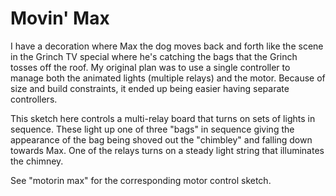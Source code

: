 # Movin' Max

I have a decoration where Max the dog moves back and forth like the scene in the Grinch TV special where he's catching the bags that the Grinch tosses off the roof. My original plan was to use a single controller to manage both the animated lights (multiple relays) and the motor. Because of size and build constraints, it ended up being easier having separate controllers.

This sketch here controls a multi-relay board that turns on sets of lights in sequence. These light up one of three "bags" in sequence giving the appearance of the bag being shoved out the "chimbley" and falling down towards Max. One of the relays turns on a steady light string that illuminates the chimney.

See "motorin max" for the corresponding motor control sketch.
